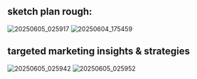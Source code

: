 ## sketch plan rough:
![20250605_025917](https://github.com/user-attachments/assets/a084a88c-c045-451c-820a-d7a1f7f8384b)
![20250604_175459](https://github.com/user-attachments/assets/6dba15c6-5b16-4e8c-b3b4-719319be9ddb)

## targeted marketing insights & strategies
![20250605_025942](https://github.com/user-attachments/assets/7a952f8f-62ed-4c02-9661-5b4c48887f86)
![20250605_025952](https://github.com/user-attachments/assets/08ae5f38-dc21-4007-987a-182b4e5d6e00)


